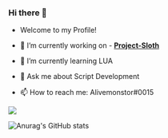 ### Hi there 👋

- Welcome to my Profile!

- 🔭 I’m currently working on - <a href="https://github.com/Project-Sloth">**Project-Sloth**</a>
- 🌱 I’m currently learning LUA
- 💬 Ask me about Script Development
- 📫 How to reach me: Alivemonstor#0015

<a href="https://discord.com/users/785699347223412768">
  <img src="https://lanyard-profile-readme.vercel.app/api/281138639751217162?hideTimestamp=true&idleMessage=Discord.gg/unifiedrp.">
</a>


![Anurag's GitHub stats](https://github-readme-stats.vercel.app/api?username=Alivemonstor&show_icons=true&theme=tokyonight)
